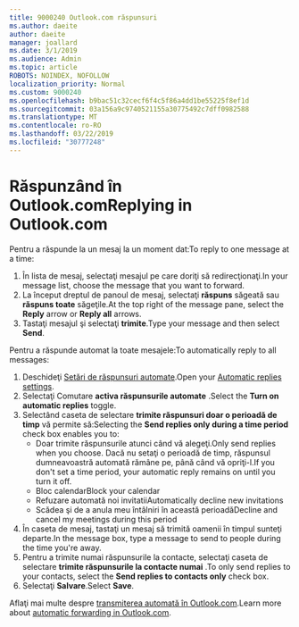 ```yaml
---
title: 9000240 Outlook.com răspunsuri
ms.author: daeite
author: daeite
manager: joallard
ms.date: 3/1/2019
ms.audience: Admin
ms.topic: article
ROBOTS: NOINDEX, NOFOLLOW
localization_priority: Normal
ms.custom: 9000240
ms.openlocfilehash: b9bac51c32cecf6f4c5f86a4dd1be55225f8ef1d
ms.sourcegitcommit: 03a156a9c9740521155a30775492c7dff0982588
ms.translationtype: MT
ms.contentlocale: ro-RO
ms.lasthandoff: 03/22/2019
ms.locfileid: "30777248"
---
```

# <a name="replying-in-outlookcom"></a><span data-ttu-id="83362-102">Răspunzând în Outlook.com</span><span class="sxs-lookup"><span data-stu-id="83362-102">Replying in Outlook.com</span></span>

<span data-ttu-id="83362-103">Pentru a răspunde la un mesaj la un moment dat:</span><span class="sxs-lookup"><span data-stu-id="83362-103">To reply to one message at a time:</span></span>

1. <span data-ttu-id="83362-104">În lista de mesaj, selectaţi mesajul pe care doriţi să redirecţionaţi.</span><span class="sxs-lookup"><span data-stu-id="83362-104">In your message list, choose the message that you want to forward.</span></span>
2. <span data-ttu-id="83362-105">La început dreptul de panoul de mesaj, selectaţi **răspuns** săgeată sau **răspuns toate** săgeţile.</span><span class="sxs-lookup"><span data-stu-id="83362-105">At the top right of the message pane, select the **Reply** arrow or **Reply all** arrows.</span></span>
3. <span data-ttu-id="83362-106">Tastaţi mesajul şi selectaţi **trimite**.</span><span class="sxs-lookup"><span data-stu-id="83362-106">Type your message and then select **Send**.</span></span>

<span data-ttu-id="83362-107">Pentru a răspunde automat la toate mesajele:</span><span class="sxs-lookup"><span data-stu-id="83362-107">To automatically reply to all messages:</span></span>

1. <span data-ttu-id="83362-108">Deschideţi [Setări de răspunsuri automate](https://outlook.live.com/mail/options/mail/automaticReplies/automaticRepliesOption).</span><span class="sxs-lookup"><span data-stu-id="83362-108">Open your [Automatic replies settings](https://outlook.live.com/mail/options/mail/automaticReplies/automaticRepliesOption).</span></span>
2. <span data-ttu-id="83362-109">Selectaţi Comutare **activa răspunsurile automate** .</span><span class="sxs-lookup"><span data-stu-id="83362-109">Select the **Turn on automatic replies** toggle.</span></span>
3. <span data-ttu-id="83362-110">Selectând caseta de selectare **trimite răspunsuri doar o perioadă de timp** vă permite să:</span><span class="sxs-lookup"><span data-stu-id="83362-110">Selecting the **Send replies only during a time period** check box enables you to:</span></span>
    - <span data-ttu-id="83362-111">Doar trimite răspunsurile atunci când vă alegeţi.</span><span class="sxs-lookup"><span data-stu-id="83362-111">Only send replies when you choose.</span></span> <span data-ttu-id="83362-112">Dacă nu setaţi o perioadă de timp, răspunsul dumneavoastră automată rămâne pe, până când vă opriţi-l.</span><span class="sxs-lookup"><span data-stu-id="83362-112">If you don't set a time period, your automatic reply remains on until you turn it off.</span></span>
    - <span data-ttu-id="83362-113">Bloc calendar</span><span class="sxs-lookup"><span data-stu-id="83362-113">Block your calendar</span></span>
    - <span data-ttu-id="83362-114">Refuzare automată noi invitatii</span><span class="sxs-lookup"><span data-stu-id="83362-114">Automatically decline new invitations</span></span>
    - <span data-ttu-id="83362-115">Scădea şi de a anula meu întâlniri în această perioadă</span><span class="sxs-lookup"><span data-stu-id="83362-115">Decline and cancel my meetings during this period</span></span>
4. <span data-ttu-id="83362-116">În caseta de mesaj, tastaţi un mesaj să trimită oamenii în timpul sunteţi departe.</span><span class="sxs-lookup"><span data-stu-id="83362-116">In the message box, type a message to send to people during the time you're away.</span></span>
5. <span data-ttu-id="83362-117">Pentru a trimite numai răspunsurile la contacte, selectaţi caseta de selectare **trimite răspunsurile la contacte numai** .</span><span class="sxs-lookup"><span data-stu-id="83362-117">To only send replies to your contacts, select the **Send replies to contacts only** check box.</span></span>
6. <span data-ttu-id="83362-118">Selectaţi **Salvare**.</span><span class="sxs-lookup"><span data-stu-id="83362-118">Select **Save**.</span></span>

<span data-ttu-id="83362-119">Aflaţi mai multe despre [transmiterea automată în Outlook.com](https://support.office.com/article/14614626-9855-48dc-a986-dec81d07b1a0).</span><span class="sxs-lookup"><span data-stu-id="83362-119">Learn more about [automatic forwarding in Outlook.com](https://support.office.com/article/14614626-9855-48dc-a986-dec81d07b1a0).</span></span>